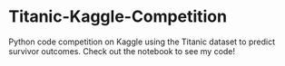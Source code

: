# Titanic-Kaggle-Competition
Python code competition on Kaggle using the Titanic dataset to predict survivor outcomes. 
Check out the notebook to see my code!
